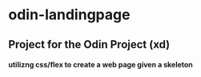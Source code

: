 # odin-landingpage
## Project for the Odin Project (xd)
#### utilizng css/flex to create a web page given a skeleton
